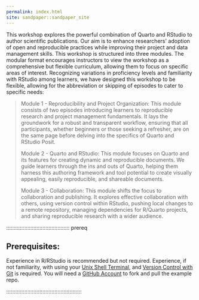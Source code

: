 ```yaml
---
permalink: index.html
site: sandpaper::sandpaper_site
---
```


This workshop explores the powerful combination of Quarto and RStudio to author scientific publications. Our aim is to enhance researchers' adoption of open and reproducible practices while improving their project and data management skills.
This workshop is structured into three modules. The modular format encourages instructors to view the workshop as a comprehensive but flexible curriculum, allowing them to focus on specific areas of interest. Recognizing variations in proficiency levels and familiarity with RStudio among learners, we have designed this workshop to be flexible, allowing for the abbreviation or skipping of episodes to cater to specific needs:

> Module 1 - Reproducibility and Project Organization: This module consists of two episodes introducing learners to reproducible research and project management fundamentals. It lays the groundwork for a robust and transparent workflow, ensuring that all participants, whether beginners or those seeking a refresher, are on the same page before delving into the specifics of Quarto and RStudio Posit.
> 
> Module 2 - Quarto and RStudio: This module focuses on Quarto and its features for creating dynamic and reproducible documents. We guide learners through the ins and outs of Quarto, helping them harness this authoring framework and tool potential to create visually appealing, easily reproducible, and shareable documents.
> 
> Module 3 - Collaboration: This module shifts the focus to collaboration and publishing. It explores effective collaboration with others, using version control within RStudio, pushing local changes to a remote repository, managing dependencies for R/Quarto projects, and sharing reproducible research with a wider audience.

::::::::::::::::::::::::::::::::::::::::::  prereq

## Prerequisites:

Experience in R/RStudio is recommended but not required. Experience, if not familiarity, with using your <a href="https://swcarpentry.github.io/shell-novice/">Unix Shell Terminal</a>, and <a href="https://swcarpentry.github.io/git-novice/">Version Control with Git</a> is required. You will need a <a href="https://github.com/">GitHub Account</a> to fork and pull the example repo.


::::::::::::::::::::::::::::::::::::::::::::::::::




